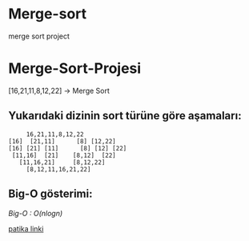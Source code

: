 # Merge-sort
merge sort project
# Merge-Sort-Projesi
[16,21,11,8,12,22] -> Merge Sort
## Yukarıdaki dizinin sort türüne göre aşamaları:
         16,21,11,8,12,22
    [16]  [21,11]      [8] [12,22]
    [16] [21] [11]      [8] [12] [22]
     [11,16]  [21]    [8,12]  [22]
       [11,16,21]     [8,12,22]
         [8,12,11,16,21,22]
         
## Big-O gösterimi:
  *Big-O : O(nlogn)*
  
  [patika linki](https://app.patika.dev/courses/veri-yapilari-ve-algoritmalar/merge-sort-proje)

